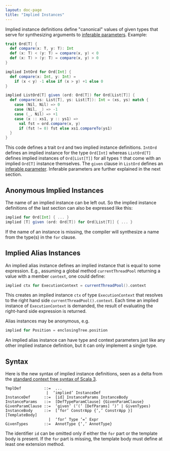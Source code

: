```yaml
---
layout: doc-page
title: "Implied Instances"
---
```


Implied instance definitions define "canonical" values of given types
that serve for synthesizing arguments to [inferable parameters](./inferable-params.html). Example:

```scala
trait Ord[T] {
  def compare(x: T, y: T): Int
  def (x: T) < (y: T) = compare(x, y) < 0
  def (x: T) > (y: T) = compare(x, y) > 0
}

implied IntOrd for Ord[Int] {
  def compare(x: Int, y: Int) =
    if (x < y) -1 else if (x > y) +1 else 0
}

implied ListOrd[T] given (ord: Ord[T]) for Ord[List[T]] {
  def compare(xs: List[T], ys: List[T]): Int = (xs, ys) match {
    case (Nil, Nil) => 0
    case (Nil, _) => -1
    case (_, Nil) => +1
    case (x :: xs1, y :: ys1) =>
      val fst = ord.compare(x, y)
      if (fst != 0) fst else xs1.compareTo(ys1)
  }
}
```
This code defines a trait `Ord` and two implied instance definitions. `IntOrd` defines
an implied instance for the type `Ord[Int]` whereas `ListOrd[T]` defines implied
instances of `Ord[List[T]]` for all types `T` that come with an implied `Ord[T]` instance themselves.
The `given` clause in `ListOrd` defines an [inferable parameter](./inferable-params.html).
Inferable parameters are further explained in the next section.

## Anonymous Implied Instances

The name of an implied instance can be left out. So the implied instance definitions
of the last section can also be expressed like this:
```scala
implied for Ord[Int] { ... }
implied [T] given (ord: Ord[T]) for Ord[List[T]] { ... }
```
If the name of an instance is missing, the compiler will synthesize a name from
the type(s) in the `for` clause.

## Implied Alias Instances

An implied alias instance defines an implied instance that is equal to some expression. E.g., assuming a global method `currentThreadPool` returning a value with a member `context`, one could define:
```scala
implied ctx for ExecutionContext = currentThreadPool().context
```
This creates an implied instance `ctx` of type `ExecutionContext` that resolves to the right hand side `currentThreadPool().context`. Each time an implied instance of `ExecutionContext` is demanded, the result of evaluating the right-hand side expression is returned.

Alias instances may be anonymous, e.g.
```scala
implied for Position = enclosingTree.position
```
An implied alias instance can have type and context parameters just like any other implied instance definition, but it can only implement a single type.

## Syntax

Here is the new syntax of implied instance definitions, seen as a delta from the [standard context free syntax of Scala 3](http://dotty.epfl.ch/docs/internals/syntax.html).
```
TmplDef          ::=  ...
                  |  ‘implied’ InstanceDef
InstanceDef      ::=  [id] InstanceParams InstanceBody
InstanceParams   ::=  [DefTypeParamClause] {GivenParamClause}
GivenParamClause ::=  ‘given’ (‘(’ [DefParams] ‘)’ | GivenTypes)
InstanceBody     ::=  [‘for’ ConstrApp {‘,’ ConstrApp }] [TemplateBody]
                   |  ‘for’ Type ‘=’ Expr
GivenTypes       ::=  AnnotType {‘,’ AnnotType}
```
The identifier `id` can be omitted only if either the `for` part or the template body is present.
If the `for` part is missing, the template body must define at least one extension method.
